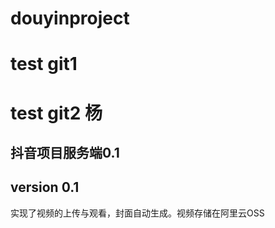 # douyinproject

# test git1
# test git2 杨

## 抖音项目服务端0.1
## version 0.1 
   实现了视频的上传与观看，封面自动生成。视频存储在阿里云OSS
